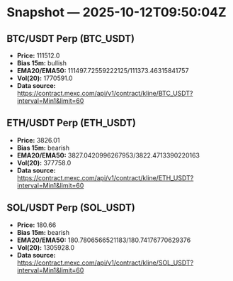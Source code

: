# Snapshot — 2025-10-12T09:50:04Z

## BTC/USDT Perp (BTC_USDT)
- **Price:** 111512.0
- **Bias 15m:** bullish
- **EMA20/EMA50:** 111497.72559222125/111373.46315841757
- **Vol(20):** 1770591.0
- **Data source:** https://contract.mexc.com/api/v1/contract/kline/BTC_USDT?interval=Min1&limit=60

## ETH/USDT Perp (ETH_USDT)
- **Price:** 3826.01
- **Bias 15m:** bearish
- **EMA20/EMA50:** 3827.0420996267953/3822.4713390220163
- **Vol(20):** 377758.0
- **Data source:** https://contract.mexc.com/api/v1/contract/kline/ETH_USDT?interval=Min1&limit=60

## SOL/USDT Perp (SOL_USDT)
- **Price:** 180.66
- **Bias 15m:** bearish
- **EMA20/EMA50:** 180.7806566521183/180.74176770629376
- **Vol(20):** 1305928.0
- **Data source:** https://contract.mexc.com/api/v1/contract/kline/SOL_USDT?interval=Min1&limit=60
